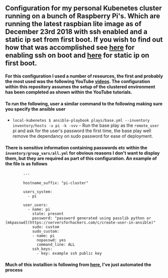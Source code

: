 ## Configuration for my personal Kubenetes cluster running on a bunch of Raspberry Pi's. Which are running the latest raspbian lite image as of December 23rd 2018 with ssh enabled and a static ip set from first boot. If you wish to find out how that was accomplished see [here](https://howchoo.com/g/ote0ywmzywj/how-to-enable-ssh-on-raspbian-without-a-screen) for enabling ssh on boot and [here](https://howtoraspberrypi.com/how-to-raspberry-pi-headless-setup/) for static ip on first boot.

#### For this configuration I used a number of resources, the first and probably the most used was the following YouTube [videos](https://www.youtube.com/watch?v=-MVkt2epGg4&list=PLThvbuXxyfhI6LudTDqajxkacclOdFrAr). The configuration within this repository assumes the setup of the clustered environment has been completed as shown within the YouTube tutorials.

#### To run the following, user a similar command to the following making sure you specify the ansible user

* `local-kubenetes $ ansible-playbook plays/base.yml --inventory inventory/hosts -u pi -k -vvv` - Run the base play as the `remote_user` pi and ask for the user's password the first time, the base play well remove the dependancy on sudo password for ease of deployment.

#### There is sensitive information containing passwords etc within the `inventory/group_vars/all.yml` for obvious reasons I don't want to display them, but they are required as part of this configuration. An example of the file is as follows

			---

			hostname_suffix: "pi-cluster"

			users_system:
			  - pi

			user_users:
			  - name: pi
			    state: present
			    password: "password generated using passlib python or [mkpasswd](https://serversforhackers.com/c/create-user-in-ansible)"
			    sudo: custom
			    sudo_custom:
			    - name: pi
			      nopasswd: yes
			      command_line: ALL
			    ssh_keys:
			      - key: example ssh public key


#### Much of this installion is following from [here](https://gist.github.com/alexellis/fdbc90de7691a1b9edb545c17da2d975), I've just automated the process